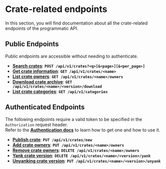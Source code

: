 Crate-related endpoints
=======================

In this section, you will find documentation about all the crate-related endpoints of the programmatic API.  

Public Endpoints
----------------

Public endpoints are accessible without needing to authenticate.

- [**Search crates**](search/get.md): **`POST /api/v1/crates?<q>[&<page>][&<per_page>]`**
- [**Get crate information**](info/get.md): **`GET /api/v1/crates/<name>`**
- [**List crate owners**](owners/put.md): **`GET /api/v1/crates/<name>/owners`**
- [**Download crate archive**](download/get.md): **`GET /api/v1/crates/<name>/<version>/download`**
- [**List crate categories**](categories/get.md): **`GET /api/v1/categories`**

Authenticated Endpoints
-----------------------

The following endpoints require a valid token to be specified in the `Authorization` request header.  
Refer to the [**Authentication docs**](../authentication.md) to learn how to get one and how to use it.  

- [**Publish crate**](publish/put.md): **`PUT /api/v1/crates/new`**
- [**Add crate owners**](owners/put.md): **`PUT /api/v1/crates/<name>/owners`**
- [**Remove crate owners**](owners/delete.md): **`DELETE /api/v1/crates/<name>/owners`**
- [**Yank crate version**](yank/delete.md): **`DELETE /api/v1/crates/<name>/<version>/yank`**
- [**Unyanking crate version**](unyank/put.md): **`PUT /api/v1/crates/<name>/<version>/unyank`**
